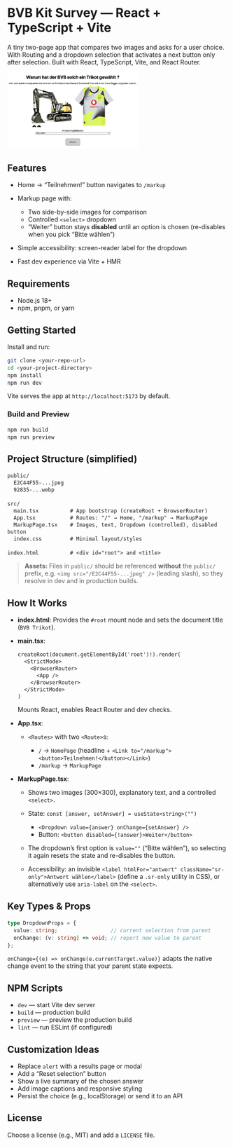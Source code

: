 # BVB Kit Survey — React + TypeScript + Vite

A tiny two-page app that compares two images and asks for a user choice. With Routing and a dropdown selection that activates a next button only after selection.
Built with React, TypeScript, Vite, and React Router.

<img src="Bildschirmfoto 2025-09-18 um 11.26.52.png" alt="alt text" width="300">

## Features

* Home → “Teilnehmen!” button navigates to `/markup`
* Markup page with:

    * Two side-by-side images for comparison
    * Controlled `<select>` dropdown
    * “Weiter” button stays **disabled** until an option is chosen (re-disables when you pick “Bitte wählen”)
* Simple accessibility: screen-reader label for the dropdown
* Fast dev experience via Vite + HMR

## Requirements

* Node.js 18+
* npm, pnpm, or yarn

## Getting Started

Install and run:

```bash
git clone <your-repo-url>
cd <your-project-directory>
npm install
npm run dev
```

Vite serves the app at `http://localhost:5173` by default.

### Build and Preview

```bash
npm run build
npm run preview
```

## Project Structure (simplified)

```
public/
  E2C44F55-...jpeg
  92835-...webp

src/
  main.tsx          # App bootstrap (createRoot + BrowserRouter)
  App.tsx           # Routes: "/" → Home, "/markup" → MarkupPage
  MarkupPage.tsx    # Images, text, Dropdown (controlled), disabled button
  index.css         # Minimal layout/styles

index.html          # <div id="root"> and <title>
```

> **Assets:** Files in `public/` should be referenced **without** the `public/` prefix, e.g.
> `<img src="/E2C44F55-...jpeg" />` (leading slash), so they resolve in dev and in production builds.

## How It Works

* **index.html**: Provides the `#root` mount node and sets the document title (`BVB Trikot`).
* **main.tsx**:

  ```tsx
  createRoot(document.getElementById('root')!).render(
    <StrictMode>
      <BrowserRouter>
        <App />
      </BrowserRouter>
    </StrictMode>
  )
  ```

  Mounts React, enables React Router and dev checks.
* **App.tsx**:

    * `<Routes>` with two `<Route>`s:

        * `/` → `HomePage` (headline + `<Link to="/markup"><button>Teilnehmen!</button></Link>`)
        * `/markup` → `MarkupPage`
* **MarkupPage.tsx**:

    * Shows two images (300×300), explanatory text, and a controlled `<select>`.
    * State: `const [answer, setAnswer] = useState<string>("")`

        * `<Dropdown value={answer} onChange={setAnswer} />`
        * Button: `<button disabled={!answer}>Weiter</button>`
    * The dropdown’s first option is `value=""` (“Bitte wählen”), so selecting it again resets the state and re-disables the button.
    * Accessibility: an invisible `<label htmlFor="antwort" className="sr-only">Antwort wählen</label>` (define a `.sr-only` utility in CSS), or alternatively use `aria-label` on the `<select>`.

## Key Types & Props

```ts
type DropdownProps = {
  value: string;                 // current selection from parent
  onChange: (v: string) => void; // report new value to parent
};
```

`onChange={(e) => onChange(e.currentTarget.value)}` adapts the native change event to the string that your parent state expects.

## NPM Scripts

* `dev` — start Vite dev server
* `build` — production build
* `preview` — preview the production build
* `lint` — run ESLint (if configured)

## Customization Ideas

* Replace `alert` with a results page or modal
* Add a “Reset selection” button
* Show a live summary of the chosen answer
* Add image captions and responsive styling
* Persist the choice (e.g., localStorage) or send it to an API

## License

Choose a license (e.g., MIT) and add a `LICENSE` file.
